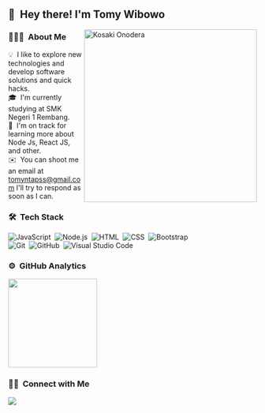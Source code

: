 ## 👋 &nbsp;Hey there! I'm Tomy Wibowo

<img alt="Kosaki Onodera" src="https://giffiles.alphacoders.com/486/48623.gif" align="right" width="350px" />

### 👨🏻‍💻 &nbsp;About Me

💡 &nbsp;I like to explore new technologies and develop software solutions and quick hacks.\
🎓 &nbsp;I'm currently studying at SMK Negeri 1 Rembang.\
🌱 &nbsp;I'm on track for learning more about Node Js, React JS, and other.\
✉️ &nbsp;You can shoot me an email at tomyntapss@gmail.com I'll try to respond as soon as I can.

### 🛠 &nbsp;Tech Stack

![JavaScript](https://img.shields.io/badge/-JavaScript-333333?style=flat&logo=javascript)&nbsp;
![Node.js](https://img.shields.io/badge/-Node.js-333333?style=flat&logo=node.js)&nbsp;
![HTML](https://img.shields.io/badge/-HTML-333333?style=flat&logo=HTML5)&nbsp;
![CSS](https://img.shields.io/badge/-CSS-333333?style=flat&logo=CSS3&logoColor=1572B6)&nbsp;
![Bootstrap](https://img.shields.io/badge/-Bootstrap-333333?style=flat&logo=bootstrap&logoColor=563D7C)\
![Git](https://img.shields.io/badge/-Git-333333?style=flat&logo=git)&nbsp;
![GitHub](https://img.shields.io/badge/-GitHub-333333?style=flat&logo=github)&nbsp;
![Visual Studio Code](https://img.shields.io/badge/-Visual%20Studio%20Code-333333?style=flat&logo=visual-studio-code&logoColor=007ACC)&nbsp;


### ⚙️ &nbsp;GitHub Analytics

<p align="left">
<a href="https://github.com/MyFRA">
  <img height="180em" src="https://github-readme-stats-eight-theta.vercel.app/api?username=MyFRA&show_icons=true&theme=vue-dark&include_all_commits=true&count_private=true" />
</a>
</p>

### 🤝🏻 &nbsp;Connect with Me

<p align="left">
<a href="https://facebook.com/tomy.ntapss"><img src="https://img.shields.io/badge/-@Muhammad Tomy-1877F2?style=flat-square&logo=Facebook&logoColor=white"/></a>
</p>
